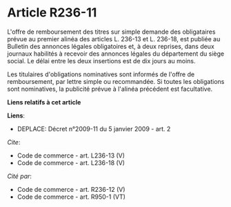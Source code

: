 # Article R236-11

L'offre de remboursement des titres sur simple demande des obligataires prévue au premier alinéa des articles L. 236-13 et L.
236-18, est publiée au Bulletin des annonces légales obligatoires et, à deux reprises, dans deux journaux habilités à
recevoir des annonces légales du département du siège social. Le délai entre les deux insertions est de dix jours au moins. 

Les titulaires d'obligations nominatives sont informés de l'offre de remboursement, par lettre simple ou recommandée. Si
toutes les obligations sont nominatives, la publicité prévue à l'alinéa précédent est facultative.

**Liens relatifs à cet article**

**Liens**:

  - DEPLACE: Décret n°2009-11 du 5 janvier 2009 - art. 2

_Cite_:

  - Code de commerce - art. L236-13 (V)
  - Code de commerce - art. L236-18 (V)

_Cité par_:

  - Code de commerce - art. R236-12 (V)
  - Code de commerce - art. R950-1 (VT)
